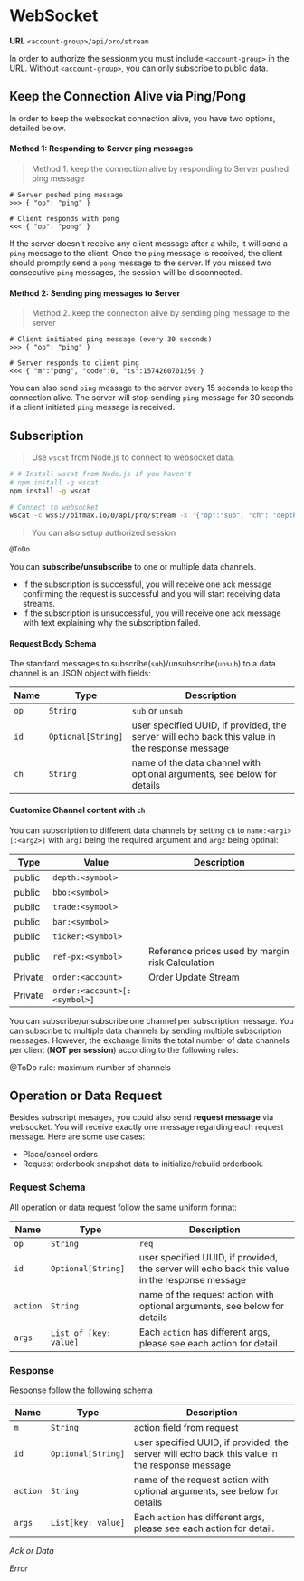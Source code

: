 # WebSocket 


**URL** `<account-group>/api/pro/stream`

In order to authorize the sessionm you must include `<account-group>` in the URL. Without `<account-group>`, you can 
only subscribe to public data. 



## Keep the Connection Alive via Ping/Pong

In order to keep the websocket connection alive, you have two options, detailed below.


#### Method 1: Responding to Server ping messages

> Method 1. keep the connection alive by responding to Server pushed ping message 

```
# Server pushed ping message
>>> { "op": "ping" }

# Client responds with pong
<<< { "op": "pong" }
```

If the server doesn't receive any client message after a while, it will send a `ping` message to the client. Once the `ping` message is received,
the client should promptly send a `pong` message to the server. If you missed two consecutive `ping` messages, the session will be disconnected. 


#### Method 2: Sending ping messages to Server 

> Method 2. keep the connection alive by sending ping message to the server

```
# Client initiated ping message (every 30 seconds)
>>> { "op": "ping" }

# Server responds to client ping 
<<< { "m":"pong", "code":0, "ts":1574260701259 }
``` 

You can also send `ping` message to the server every 15 seconds to keep the connection alive. The server will stop sending `ping` message 
for 30 seconds if a client initiated `ping` message is received. 



## Subscription 

> Use `wscat` from Node.js to connect to websocket data.

```bash
# # Install wscat from Node.js if you haven't
# npm install -g wscat  
npm install -g wscat

# Connect to websocket
wscat -c wss://bitmax.io/0/api/pro/stream -x '{"op":"sub", "ch": "depth:BTMX/USDT"}'
```

> You can also setup authorized session

```bash
@ToDo
```

You can **subscribe/unsubscribe** to one or multiple data channels.

* If the subscription is successful, you will receive one ack message confirming the request is successful and you will start receiving data streams. 
* If the subscription is unsuccessful, you will receive one ack message with text explaining why the subscription failed. 

#### Request Body Schema 

The standard messages to subscribe(`sub`)/unsubscribe(`unsub`) to a data channel is an JSON object with fields:

 Name  | Type               | Description                                                                                    
-------| ------------------ | ---------------------------------------------------------------------------------------------- 
 `op`  | `String`           | `sub` or `unsub`                                                                               
 `id`  | `Optional[String]` | user specified UUID, if provided, the server will echo back this value in the response message 
 `ch`  | `String`           | name of the data channel with optional arguments, see below for details                        


####  Customize Channel content with `ch`

You can subscription to different data channels by setting `ch` to `name:<arg1>[:<arg2>]` with `arg1` being the required argument 
and `arg2` being optinal:

 Type    | Value                        | Description                                      
-------- | ---------------------------- | ------------------------------------------------ 
 public  | `depth:<symbol>`             |                                                  
 public  | `bbo:<symbol>`               |                                                  
 public  | `trade:<symbol>`             |                                                  
 public  | `bar:<symbol>`               |                                                  
 public  | `ticker:<symbol>`            |                                                  
 public  | `ref-px:<symbol>`            | Reference prices used by margin risk Calculation 
 Private | `order:<account>`            | Order Update Stream                              
 Private | `order:<account>[:<symbol>]` |                                                  

You can subscribe/unsubscribe one channel per subscription message. You can subscribe to multiple data channels by sending multiple 
subscription messages. However, the exchange limits the total number of data channels per client (**NOT per session**) according to 
the following rules:

@ToDo rule: maximum number of channels 


## Operation or Data Request

Besides subscript mesages, you could also send **request message** via websocket. You will receive exactly one message regarding each 
request message. Here are some use cases: 

* Place/cancel orders 
* Request orderbook snapshot data to initialize/rebuild orderbook. 

### Request Schema

All operation or data request follow the same uniform format:

 Name    | Type                 | Description                                                                                    
---------| ---------------------| ---------------------------------------------------------------------------------------------- 
 `op`    |`String`              | `req`                                                                               
 `id`    |`Optional[String]`    | user specified UUID, if provided, the server will echo back this value in the response message 
 `action`|`String`              | name of the request action with optional arguments, see below for details    
 `args`  |`List of [key: value]`| Each `action` has different args, please see each action for detail.


### Response 

Response follow the following schema

 Name     | Type               | Description                                                                                    
--------- | ------------------ | ---------------------------------------------------------------------------------------------- 
 `m`      | `String`           | action field from request                                                                               
 `id`     | `Optional[String]` | user specified UUID, if provided, the server will echo back this value in the response message 
 `action` | `String`           | name of the request action with optional arguments, see below for details    
 `args`   | `List[key: value]` | Each `action` has different args, please see each action for detail.


*Ack or Data*

*Error*

